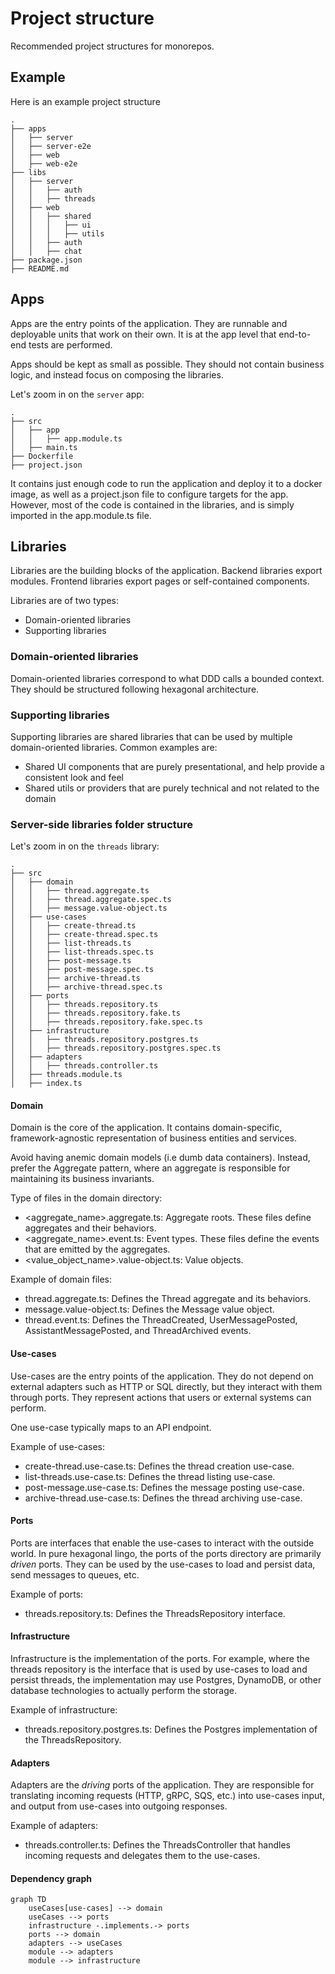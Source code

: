 # Project structure

Recommended project structures for monorepos.

## Example

Here is an example project structure

```
.
├── apps
│   ├── server
│   ├── server-e2e
│   ├── web
│   ├── web-e2e
├── libs
│   ├── server
│   │   ├── auth
│   │   ├── threads
│   ├── web
│   │   ├── shared
│   │   │   ├── ui
│   │   │   ├── utils
│   │   ├── auth
│   │   ├── chat
├── package.json
├── README.md
```

## Apps

Apps are the entry points of the application. They are runnable and deployable units that work
on their own. It is at the app level that end-to-end tests are performed.

Apps should be kept as small as possible. They should not contain business logic, and instead focus
on composing the libraries.

Let's zoom in on the `server` app:

```
.
├── src
│   ├── app
│   │   ├── app.module.ts
│   ├── main.ts
├── Dockerfile
├── project.json
```

It contains just enough code to run the application and deploy it to a docker image,
as well as a project.json file to configure targets for the app. However, most of the
code is contained in the libraries, and is simply imported in the app.module.ts file.

## Libraries

Libraries are the building blocks of the application. Backend libraries export modules.
Frontend libraries export pages or self-contained components.

Libraries are of two types:
- Domain-oriented libraries
- Supporting libraries

### Domain-oriented libraries

Domain-oriented libraries correspond to what DDD calls a bounded context. They should be
structured following hexagonal architecture.

### Supporting libraries

Supporting libraries are shared libraries that can be used by multiple domain-oriented libraries.
Common examples are:
- Shared UI components that are purely presentational, and help provide a consistent look and feel
- Shared utils or providers that are purely technical and not related to the domain

### Server-side libraries folder structure

Let's zoom in on the `threads` library:

```
.
├── src
│   ├── domain
│   │   ├── thread.aggregate.ts
│   │   ├── thread.aggregate.spec.ts
│   │   ├── message.value-object.ts
│   ├── use-cases
│   │   ├── create-thread.ts
│   │   ├── create-thread.spec.ts
│   │   ├── list-threads.ts
│   │   ├── list-threads.spec.ts
│   │   ├── post-message.ts
│   │   ├── post-message.spec.ts
│   │   ├── archive-thread.ts
│   │   ├── archive-thread.spec.ts
│   ├── ports
│   │   ├── threads.repository.ts
│   │   ├── threads.repository.fake.ts
│   │   ├── threads.repository.fake.spec.ts
│   ├── infrastructure
│   │   ├── threads.repository.postgres.ts
│   │   ├── threads.repository.postgres.spec.ts
│   ├── adapters
│   │   ├── threads.controller.ts
│   ├── threads.module.ts
│   ├── index.ts
```

#### Domain
Domain is the core of the application. It contains domain-specific, framework-agnostic representation
of business entities and services.

Avoid having anemic domain models (i.e dumb data containers). Instead, prefer the Aggregate pattern, where an
aggregate is responsible for maintaining its business invariants.

Type of files in the domain directory:
- <aggregate_name>.aggregate.ts: Aggregate roots. These files define aggregates and their behaviors.
- <aggregate_name>.event.ts: Event types. These files define the events that are emitted by the aggregates.
- <value_object_name>.value-object.ts: Value objects.

Example of domain files:
- thread.aggregate.ts: Defines the Thread aggregate and its behaviors.
- message.value-object.ts: Defines the Message value object.
- thread.event.ts: Defines the ThreadCreated, UserMessagePosted, AssistantMessagePosted, and ThreadArchived events.

#### Use-cases
Use-cases are the entry points of the application. They do not depend on external adapters such as HTTP or SQL directly,
but they interact with them through ports. They represent actions that users or external systems can perform.

One use-case typically maps to an API endpoint.

Example of use-cases:
- create-thread.use-case.ts: Defines the thread creation use-case.
- list-threads.use-case.ts: Defines the thread listing use-case.
- post-message.use-case.ts: Defines the message posting use-case.
- archive-thread.use-case.ts: Defines the thread archiving use-case.

#### Ports
Ports are interfaces that enable the use-cases to interact with the outside world. In pure hexagonal lingo, the ports of the
ports directory are primarily _driven_ ports. They can be used by the use-cases to load and persist data, send messages to
queues, etc.

Example of ports:

- threads.repository.ts: Defines the ThreadsRepository interface.

#### Infrastructure
Infrastructure is the implementation of the ports. For example, where the threads repository is the interface that is used
by use-cases to load and persist threads, the implementation may use Postgres, DynamoDB, or other database technologies
to actually perform the storage.

Example of infrastructure:

- threads.repository.postgres.ts: Defines the Postgres implementation of the ThreadsRepository.

#### Adapters
Adapters are the _driving_ ports of the application. They are responsible for translating incoming requests (HTTP, gRPC,
SQS, etc.) into use-cases input, and output from use-cases into outgoing responses.

Example of adapters:

- threads.controller.ts: Defines the ThreadsController that handles incoming requests and delegates them to the use-cases.

#### Dependency graph

```mermaid
graph TD
    useCases[use-cases] --> domain
    useCases --> ports
    infrastructure -.implements.-> ports
    ports --> domain
    adapters --> useCases
    module --> adapters
    module --> infrastructure
```
